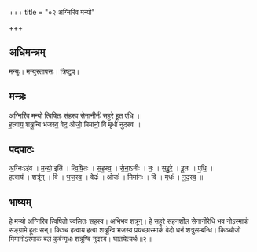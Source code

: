 +++
title = "०२ अग्निरिव मन्यो"

+++
## अधिमन्त्रम्
मन्युः। मन्युस्तापसः। त्रिष्टुप्।

## मन्त्रः
अ॒ग्निरि॑व मन्यो त्विषि॒तः स॑हस्व सेना॒नीर्नः॑ सहुरे हू॒त ए॑धि ।  
ह॒त्वाय॒ शत्रू॒न्वि भ॑जस्व॒ वेद॒ ओजो॒ मिमा॑नो॒ वि मृधो॑ नुदस्व ॥

## पदपाठः
अ॒ग्निःऽइ॑व । म॒न्यो॒ इति॑ । त्वि॒षि॒तः । स॒ह॒स्व॒ । से॒ना॒ऽनीः । नः॒ । स॒हु॒रे॒ । हू॒तः । ए॒धि॒ ।  
ह॒त्वाय॑ । शत्रू॑न् । वि । भ॒ज॒स्व॒ । वेदः॑ । ओजः॑ । मिमा॑नः । वि । मृधः॑ । नु॒द॒स्व॒ ॥

## भाष्यम्
हे मन्यो अग्निरिव त्विषितो ज्वलितः सहस्व। अभिभव शत्रून्। हे सहुरे सहनशील सेनानीरेधि भव नोऽस्माकं सङ्ग्रामे हूतः सन्। किञ्च हत्वाय हत्वा शत्रून्वि भजस्व प्रयच्छास्माकं वेदो धनं शत्रुसम्बन्धि। किञ्चौजो मिमानोऽस्माकं बलं कुर्वन्मृधः शत्रूण्वि नुदस्व। घातयेत्यर्थः॥२॥